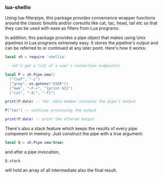### lua-shellio

Using lua-filterpipe, this package provides convenience wrapper
functions around the classic binutils and/or coreutils like cat, tac,
head, tail etc so that they can be used with ease as filters from Lua
programs.

In addition, this package provides a pipe object that makes using Unix
pipelines in Lua programs extremely easy. It stores the pipeline's
output and can be referred to or continued at any later point.
Here's how it works:

```lua
local sh = require 'shellio'

-- let's get a list of a user's connection endpoints!

local P = sh.Pipe.new()
  ("lsof", "-i")
  ("grep", os.getenv("USER"))
  ("awk", "-F->", "{print $2}")
  ("cut", "-d:", "-f1")

print(P.data) -- the .data member contains the pipe's output

P("tac") -- continue processing the output

print(P.data) -- print the altered output
```

There's also a stack feature which keeps the results of every pipe
component in memory. Just construct the pipe with a true argument:
```lua
local Q = sh.Pipe.new(true)
```
and after a pipe invocation,
```lua
Q.stack
```
will hold an array of all intermediate also the final result.
